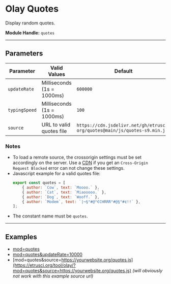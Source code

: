 # Olay Quotes

Display random quotes.

**Module Handle:** `quotes`

---

## Parameters

| Parameter     | Valid Values               | Default                                                                                             |
|---------------|----------------------------|-----------------------------------------------------------------------------------------------------|
| `updateRate`  | Milliseconds (1s = 1000ms) | `600000`                                                                                            |
| `typingSpeed` | Milliseconds (1s = 1000ms) | `100`                                                                                               |
| `source`      | URL to valid quotes file   | `https://cdn.jsdelivr.net/gh/etrusci-org/quotes@main/js/quotes-s9.min.js` |

### Notes

- To load a remote source, the crossorigin settings must be set accordingly on the server. Use a [CDN](https://www.jsdelivr.com) if you get an `Cross-Origin Request Blocked` error can not change these settings.
- Javascript example for a valid quotes file:
  ```js
  export const quotes = [
      { author: `Cow`, text: `Moooo.` },
      { author: `Cat`, text: `Miaooooo.` },
      { author: `Dog`, text: `Wooff.` },
      { author: `Modem`, text: `|¬§°#@°€CHRRR°#@§°#¢!!` },
  ];
  ```
- The constant name must be `quotes`.

---

## Examples

- [mod=quotes](https://etrusci.org/tool/olay/?mod=quotes)
- [mod=quotes&updateRate=10000](https://etrusci.org/tool/olay/?mod=quotes&updateRate=10000)
- [mod=quotes&source=https://yourwebsite.org/quotes.js](https://etrusci.org/tool/olay/?mod=quotes&source=https://yourwebsite.org/quotes.js) *(will obviously not work with this example source url)*
